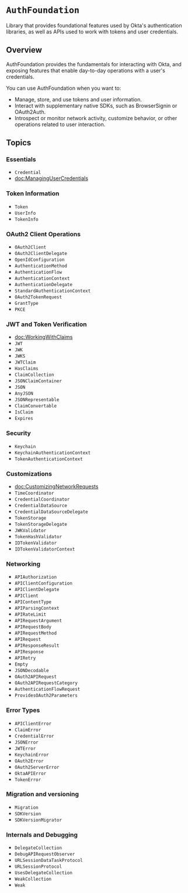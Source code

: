 # ``AuthFoundation``

Library that provides foundational features used by Okta's authentication libraries, as well as APIs used to work with tokens and user credentials. 

## Overview

AuthFoundation provides the fundamentals for interacting with Okta, and exposing features that enable day-to-day operations with a user's credentials.

You can use AuthFoundation when you want to:

* Manage, store, and use tokens and user information.
* Interact with supplementary native SDKs, such as BrowserSignin or OAuth2Auth.
* Introspect or monitor network activity, customize behavior, or other operations related to user interaction.

## Topics

### Essentials

- ``Credential``
- <doc:ManagingUserCredentials>

### Token Information

- ``Token``
- ``UserInfo``
- ``TokenInfo``

### OAuth2 Client Operations

- ``OAuth2Client``
- ``OAuth2ClientDelegate``
- ``OpenIdConfiguration``
- ``AuthenticationMethod``
- ``AuthenticationFlow``
- ``AuthenticationContext``
- ``AuthenticationDelegate``
- ``StandardAuthenticationContext``
- ``OAuth2TokenRequest``
- ``GrantType``
- ``PKCE``

### JWT and Token Verification

- <doc:WorkingWithClaims>
- ``JWT``
- ``JWK``
- ``JWKS``
- ``JWTClaim``
- ``HasClaims``
- ``ClaimCollection``
- ``JSONClaimContainer``
- ``JSON``
- ``AnyJSON``
- ``JSONRepresentable``
- ``ClaimConvertable``
- ``IsClaim``
- ``Expires``

### Security

- ``Keychain``
- ``KeychainAuthenticationContext``
- ``TokenAuthenticationContext``

### Customizations

- <doc:CustomizingNetworkRequests>
- ``TimeCoordinator``
- ``CredentialCoordinator``
- ``CredentialDataSource``
- ``CredentialDataSourceDelegate``
- ``TokenStorage``
- ``TokenStorageDelegate``
- ``JWKValidator``
- ``TokenHashValidator``
- ``IDTokenValidator``
- ``IDTokenValidatorContext``

### Networking

- ``APIAuthorization``
- ``APIClientConfiguration``
- ``APIClientDelegate``
- ``APIClient``
- ``APIContentType``
- ``APIParsingContext``
- ``APIRateLimit``
- ``APIRequestArgument``
- ``APIRequestBody``
- ``APIRequestMethod``
- ``APIRequest``
- ``APIResponseResult``
- ``APIResponse``
- ``APIRetry``
- ``Empty``
- ``JSONDecodable``
- ``OAuth2APIRequest``
- ``OAuth2APIRequestCategory``
- ``AuthenticationFlowRequest``
- ``ProvidesOAuth2Parameters``

### Error Types

- ``APIClientError``
- ``ClaimError``
- ``CredentialError``
- ``JSONError``
- ``JWTError``
- ``KeychainError``
- ``OAuth2Error``
- ``OAuth2ServerError``
- ``OktaAPIError``
- ``TokenError``

### Migration and versioning

- ``Migration``
- ``SDKVersion``
- ``SDKVersionMigrator``

### Internals and Debugging

- ``DelegateCollection``
- ``DebugAPIRequestObserver``
- ``URLSessionDataTaskProtocol``
- ``URLSessionProtocol``
- ``UsesDelegateCollection``
- ``WeakCollection``
- ``Weak``
